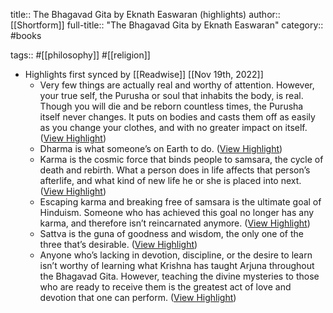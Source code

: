 title:: The Bhagavad Gita by Eknath Easwaran (highlights)
author:: [[Shortform]]
full-title:: "The Bhagavad Gita by Eknath Easwaran"
category:: #books

tags:: #[[philosophy]] #[[religion]]

- Highlights first synced by [[Readwise]] [[Nov 19th, 2022]]
	- Very few things are actually real and worthy of attention. However, your true self, the Purusha or soul that inhabits the body, is real. Though you will die and be reborn countless times, the Purusha itself never changes. It puts on bodies and casts them off as easily as you change your clothes, and with no greater impact on itself. ([View Highlight](https://www.shortform.com/app/highlights/fc5544bf-81f8-4c6f-8a02-277c08993d9c))
	- Dharma is what someone’s on Earth to do. ([View Highlight](https://www.shortform.com/app/highlights/ced0efbe-c123-43c3-95cd-741767afe0b7))
	- Karma is the cosmic force that binds people to samsara, the cycle of death and rebirth. What a person does in life affects that person’s afterlife, and what kind of new life he or she is placed into next. ([View Highlight](https://www.shortform.com/app/highlights/4b4c0ef8-38b1-4640-a262-6a27768dd110))
	- Escaping karma and breaking free of samsara is the ultimate goal of Hinduism. Someone who has achieved this goal no longer has any karma, and therefore isn’t reincarnated anymore. ([View Highlight](https://www.shortform.com/app/highlights/1d5b3b46-4e07-400f-8b10-d878d05d34ee))
	- Sattva is the guna of goodness and wisdom, the only one of the three that’s desirable. ([View Highlight](https://www.shortform.com/app/highlights/57f71f7d-56ab-4dcc-b0f3-b884a3608f4c))
	- Anyone who’s lacking in devotion, discipline, or the desire to learn isn’t worthy of learning what Krishna has taught Arjuna throughout the Bhagavad Gita. However, teaching the divine mysteries to those who are ready to receive them is the greatest act of love and devotion that one can perform. ([View Highlight](https://www.shortform.com/app/highlights/c1075bde-d204-496c-8f9b-98720490a43b))